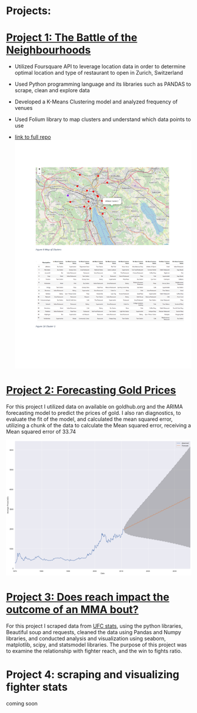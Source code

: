 # Projects:
# [Project 1: The Battle of the Neighbourhoods](https://github.com/AB-3/Coursera_Capstone/blob/master/The_battle_of_the_Neighbourhoods.ipynb)
+ Utilized Foursquare API to leverage location data in order to determine optimal location and type of restaurant to open in Zurich, Switzerland

+ Used Python programming language and its libraries such as PANDAS to scrape, clean and explore data

+ Developed a K-Means Clustering model and analyzed frequency of venues

+ Used Folium library to map clusters and understand which data points to use

+ [link to full repo](https://github.com/AB-3/Coursera_Capstone)
![](/images/clusters.png)

# [Project 2: Forecasting Gold Prices](https://github.com/AB-3/Gold-Forecast)
For this project I utilized data on available on goldhub.org and the ARIMA forecasting model to predict the prices of gold.
I also ran diagnostics, to evaluate the fit of the model, and calculated the mean squared error, utilizing a chunk of the data to calculate the Mean squared error, receiving a Mean squared error of 33.74

![](/images/gold_forecast.png)

# [Project 3: Does reach impact the outcome of an MMA bout?](https://github.com/AB-3/MMA-Data-Analysis/blob/main/fighter_reach.ipynb)
For this project I scraped data  from [UFC stats](http://ufcstats.com/statistics/fighters), using the python libraries, Beautiful soup and requests, cleaned the data using Pandas and Numpy libraries, and conducted analysis and visualization using  seaborn, matplotlib, scipy, and statsmodel libraries. The purpose of this project was to examine the relationship with fighter reach, and the win to fights ratio.

# Project 4: scraping and visualizing fighter stats
coming soon 
